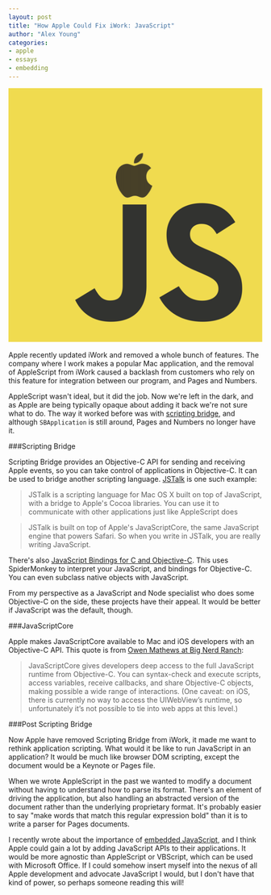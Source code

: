 ```yaml
---
layout: post
title: "How Apple Could Fix iWork: JavaScript"
author: "Alex Young"
categories: 
- apple
- essays
- embedding
---
```


![Apple and JavaScript](/images/posts/jsapple.png)

Apple recently updated iWork and removed a whole bunch of features.  The company where I work makes a popular Mac application, and the removal of AppleScript from iWork caused a backlash from customers who rely on this feature for integration between our program, and Pages and Numbers.

AppleScript wasn't ideal, but it did the job.  Now we're left in the dark, and as Apple are being typically opaque about adding it back we're not sure what to do.  The way it worked before was with [scripting bridge](https://developer.apple.com/library/mac/documentation/Cocoa/Reference/SBApplication_Class/SBApplication/SBApplication.html), and although `SBApplication` is still around, Pages and Numbers no longer have it.

###Scripting Bridge

Scripting Bridge provides an Objective-C API for sending and receiving Apple events, so you can take control of applications in Objective-C.  It can be used to bridge another scripting language.  [JSTalk](http://jstalk.org/) is one such example:

> JSTalk is a scripting language for Mac OS X built on top of JavaScript, with a bridge to Apple's Cocoa libraries. You can use it to communicate with other applications just like AppleScript does

> JSTalk is built on top of Apple's JavaScriptCore, the same JavaScript engine that powers Safari. So when you write in JSTalk, you are really writing JavaScript.

There's also [JavaScript Bindings for C and Objective-C](https://github.com/zynga/jsbindings).  This uses SpiderMonkey to interpret your JavaScript, and bindings for Objective-C.  You can even subclass native objects with JavaScript.

From my perspective as a JavaScript and Node specialist who does some Objective-C on the side, these projects have their appeal.  It would be better if JavaScript was the default, though.

###JavaScriptCore

Apple makes JavaScriptCore available to Mac and iOS developers with an Objective-C API.  This quote is from [Owen Mathews at Big Nerd Ranch](http://blog.bignerdranch.com/3784-javascriptcore-and-ios-7/):

> JavaScriptCore gives developers deep access to the full JavaScript runtime from Objective-C. You can syntax-check and execute scripts, access variables, receive callbacks, and share Objective-C objects, making possible a wide range of interactions. (One caveat: on iOS, there is currently no way to access the UIWebView’s runtime, so unfortunately it’s not possible to tie into web apps at this level.)

###Post Scripting Bridge

Now Apple have removed Scripting Bridge from iWork, it made me want to rethink application scripting.  What would it be like to run JavaScript in an application?  It would be much like browser DOM scripting, except the document would be a Keynote or Pages file.

When we wrote AppleScript in the past we wanted to modify a document without having to understand how to parse its format.  There's an element of driving the application, but also handling an abstracted version of the document rather than the underlying proprietary format.  It's probably easier to say "make words that match this regular expression bold" than it is to write a parser for Pages documents.

I recently wrote about the importance of [embedded JavaScript](http://dailyjs.com/2013/08/26/embeddedjs/), and I think Apple could gain a lot by adding JavaScript APIs to their applications.  It would be more agnostic than AppleScript or VBScript, which can be used with Microsoft Office.  If I could somehow insert myself into the nexus of all Apple development and advocate JavaScript I would, but I don't have that kind of power, so perhaps someone reading this will!
